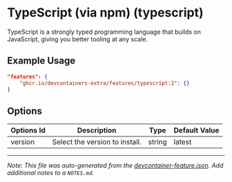 
# TypeScript (via npm) (typescript)

TypeScript is a strongly typed programming language that builds on JavaScript, giving you better tooling at any scale.

## Example Usage

```json
"features": {
    "ghcr.io/devcontainers-extra/features/typescript:2": {}
}
```

## Options

| Options Id | Description | Type | Default Value |
|-----|-----|-----|-----|
| version | Select the version to install. | string | latest |



---

_Note: This file was auto-generated from the [devcontainer-feature.json](devcontainer-feature.json).  Add additional notes to a `NOTES.md`._
